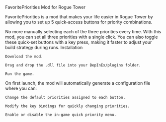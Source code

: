 FavoritePriorities Mod for Rogue Tower

FavoritePriorities is a mod that makes your life easier in Rogue Tower by allowing you to set up 5 quick-access buttons for priority combinations.

No more manually selecting each of the three priorities every time. With this mod, you can set all three priorities with a single click.
You can also toggle these quick-set buttons with a key press, making it faster to adjust your build strategy during runs.
Installation

    Download the mod.

    Drag and drop the .dll file into your BepInEx/plugins folder.

    Run the game.

On first launch, the mod will automatically generate a configuration file where you can:

    Change the default priorities assigned to each button.

    Modify the key bindings for quickly changing priorities.

    Enable or disable the in-game quick priority menu.
